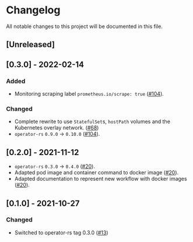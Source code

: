 # Changelog

All notable changes to this project will be documented in this file.

## [Unreleased]

## [0.3.0] - 2022-02-14

### Added

- Monitoring scraping label `prometheus.io/scrape: true` ([#104]).

### Changed

- Complete rewrite to use `StatefulSet`s, `hostPath` volumes and the Kubernetes overlay network. ([#68])
- `operator-rs` `0.9.0` → `0.10.0` ([#104]).

[#68]: https://github.com/stackabletech/hdfs-operator/pull/68
[#104]: https://github.com/stackabletech/hdfs-operator/pull/104

## [0.2.0] - 2021-11-12


- `operator-rs` `0.3.0` → `0.4.0` ([#20]).
- Adapted pod image and container command to docker image ([#20]).
- Adapted documentation to represent new workflow with docker images ([#20]). 

[#20]: https://github.com/stackabletech/hdfs-operator/pull/20

## [0.1.0] - 2021-10-27

### Changed
- Switched to operator-rs tag 0.3.0 ([#13])

[#13]: https://github.com/stackabletech/hdfs-operator/pull/13
